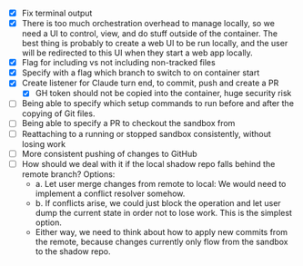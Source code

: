 - [x] Fix terminal output
- [x] There is too much orchestration overhead to manage locally, so we need a UI to control, view, and do stuff outside of the container. The best thing is probably to create a web UI to be run locally, and the user will be redirected to this UI when they start a web app locally.
- [x] Flag for including vs not including non-tracked files
- [x] Specify with a flag which branch to switch to on container start
- [x] Create listener for Claude turn end, to commit, push and create a PR
  - [x] GH token should not be copied into the container, huge security risk
- [ ] Being able to specify which setup commands to run before and after the copying of Git files.
- [ ] Being able to specify a PR to checkout the sandbox from
- [ ] Reattaching to a running or stopped sandbox consistently, without losing work
- [ ] More consistent pushing of changes to GitHub
- [ ] How should we deal with it if the local shadow repo falls behind the remote branch? Options:
  - a. Let user merge changes from remote to local: We would need to implement a conflict resolver somehow.
  - b. If conflicts arise, we could just block the operation and let user dump the current state in order not to lose work. This is the simplest option.
  - Either way, we need to think about how to apply new commits from the remote, because changes currently only flow from the sandbox to the shadow repo.